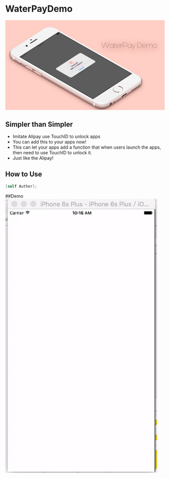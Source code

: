 # WaterPayDemo
![Hero](https://raw.githubusercontent.com/wat2rtsui/WaterPayDemo/master/hero.png)

## Simpler than Simpler
* Imitate Alipay use TouchID to unlock apps
* You can add this to your apps now!
* This can let your apps add a function that when users launch the apps, then need to use TouchID to unlock it.
* Just like the Alipay!

## How to Use
```objective-c
[self Author];
```

##Demo
![Demo](https://raw.githubusercontent.com/wat2rtsui/WaterPayDemo/master/Demo.gif)

